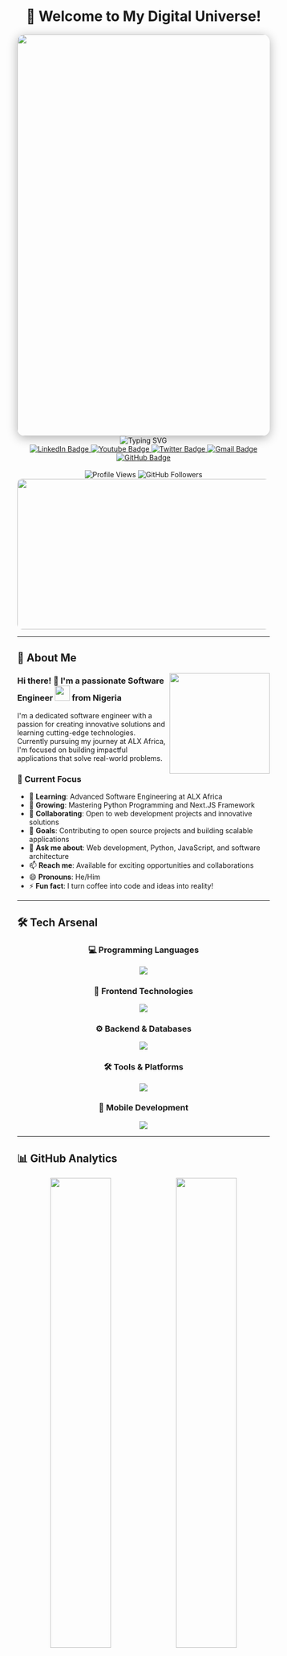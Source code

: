 <div align="center">
  
# 🚀 Welcome to My Digital Universe! 

<div id="header" align="center">
  <img src="https://i.imgur.com/B8Pxgnj.png" width="800" style="border-radius: 15px; box-shadow: 0 4px 20px rgba(0,0,0,0.3);"/>
  <br/>
  <img src="https://readme-typing-svg.herokuapp.com?font=Fira+Code&size=30&duration=3000&pause=1000&color=00F7FF&center=true&vCenter=true&multiline=true&width=800&height=100&lines=Software+Engineer+%F0%9F%92%BB;Full+Stack+Developer+%F0%9F%8C%90;Problem+Solver+%F0%9F%A7%A9;Always+Learning+%F0%9F%93%9A" alt="Typing SVG" />
</div>

<div id="badges" align="center">
  <a href="https://www.linkedin.com/in/obiajulu-odionye-2736a563/" target="_blank">
    <img src="https://img.shields.io/badge/LinkedIn-0077B5?style=for-the-badge&logo=linkedin&logoColor=white&logoWidth=20" alt="LinkedIn Badge"/>
  </a>
  <a href="your-youtube-URL" target="_blank">
    <img src="https://img.shields.io/badge/YouTube-FF0000?style=for-the-badge&logo=youtube&logoColor=white" alt="Youtube Badge"/>
  </a>
  <a href="https://twitter.com/wilzeal1" target="_blank">
    <img src="https://img.shields.io/badge/Twitter-1DA1F2?style=for-the-badge&logo=twitter&logoColor=white" alt="Twitter Badge"/>
  </a>
  <a href="mailto:your-email@example.com" target="_blank">
    <img src="https://img.shields.io/badge/Gmail-D14836?style=for-the-badge&logo=gmail&logoColor=white" alt="Gmail Badge"/>
  </a>
  <a href="https://github.com/willy4opera" target="_blank">
    <img src="https://img.shields.io/badge/GitHub-100000?style=for-the-badge&logo=github&logoColor=white" alt="GitHub Badge"/>
  </a>
  <br/><br/>
  <img src="https://komarev.com/ghpvc/?username=willy4opera&style=for-the-badge&color=brightgreen" alt="Profile Views"/>
  <img src="https://img.shields.io/github/followers/willy4opera?style=for-the-badge&color=blue" alt="GitHub Followers"/>
</div>

<div align="center">
  <img src="https://media.giphy.com/media/dWesBcTLavkZuG35MI/giphy.gif" width="600" height="300" style="border-radius: 10px;"/>
</div>

</div>

---

## 🎯 About Me

<img align="right" src="https://media.giphy.com/media/WUlplcMpOCEmTGBtBW/giphy.gif" width="200">

### Hi there! 👋 I'm a passionate Software Engineer <img src="https://media.giphy.com/media/WUlplcMpOCEmTGBtBW/giphy.gif" width="30"> from Nigeria

I'm a dedicated software engineer with a passion for creating innovative solutions and learning cutting-edge technologies. Currently pursuing my journey at ALX Africa, I'm focused on building impactful applications that solve real-world problems.

### 🌟 Current Focus
- 🔭 **Learning**: Advanced Software Engineering at ALX Africa
- 🌱 **Growing**: Mastering Python Programming and Next.JS Framework
- 👯 **Collaborating**: Open to web development projects and innovative solutions
- 🎯 **Goals**: Contributing to open source projects and building scalable applications
- 💬 **Ask me about**: Web development, Python, JavaScript, and software architecture
- 📫 **Reach me**: Available for exciting opportunities and collaborations
- 😄 **Pronouns**: He/Him
- ⚡ **Fun fact**: I turn coffee into code and ideas into reality!

---

## 🛠️ Tech Arsenal

<div align="center">

### 💻 Programming Languages
<div>
  <img src="https://skillicons.dev/icons?i=python,javascript,typescript,java,html,css" />
</div>

### 🚀 Frontend Technologies
<div>
  <img src="https://skillicons.dev/icons?i=react,nextjs,redux,materialui,tailwind,bootstrap" />
</div>

### ⚙️ Backend & Databases
<div>
  <img src="https://skillicons.dev/icons?i=nodejs,express,spring,mysql,postgresql,mongodb" />
</div>

### 🛠️ Tools & Platforms
<div>
  <img src="https://skillicons.dev/icons?i=git,github,vscode,docker,aws,firebase" />
</div>

### 📱 Mobile Development
<div>
  <img src="https://skillicons.dev/icons?i=flutter,dart,androidstudio" />
</div>

</div>

---

## 📊 GitHub Analytics

<div align="center">
  
<img width="49%" src="https://github-readme-stats.vercel.app/api?username=willy4opera&show_icons=true&theme=tokyonight&hide_border=true&count_private=true" />
<img width="49%" src="https://github-readme-streak-stats.herokuapp.com?user=willy4opera&theme=tokyonight&hide_border=true" />

<img width="70%" src="https://github-readme-stats.vercel.app/api/top-langs/?username=willy4opera&layout=compact&theme=tokyonight&hide_border=true&langs_count=10" />

</div>

---

## 🏆 GitHub Trophies

<div align="center">
  <img src="https://github-profile-trophy.vercel.app/?username=willy4opera&theme=tokyonight&no-frame=true&no-bg=false&margin-w=4&row=2&column=4" />
</div>

---

## 📈 Contribution Graph

<div align="center">
  <img src="https://github-readme-activity-graph.vercel.app/graph?username=willy4opera&theme=tokyo-night&hide_border=true" />
</div>

---

## 🎯 Current Projects & Goals

<div align="center">

| 🎯 Goal | 📈 Progress | 🎉 Status |
|---------|-------------|-----------|
| Master Python | ![Progress](https://progress-bar.dev/75/) | 🔥 In Progress |
| Next.js Expertise | ![Progress](https://progress-bar.dev/60/) | 📚 Learning |
| Open Source Contributions | ![Progress](https://progress-bar.dev/40/) | 🚀 Started |
| Full Stack Projects | ![Progress](https://progress-bar.dev/80/) | 💪 Strong |

</div>

---

## 🌟 Featured Repositories

<div align="center">

[![Readme Card](https://github-readme-stats.vercel.app/api/pin/?username=willy4opera&repo=your-awesome-project&theme=tokyonight&hide_border=true)](https://github.com/willy4opera/your-awesome-project)
[![Readme Card](https://github-readme-stats.vercel.app/api/pin/?username=willy4opera&repo=another-cool-project&theme=tokyonight&hide_border=true)](https://github.com/willy4opera/another-cool-project)

</div>

---

## 💡 Latest Blog Posts

<!-- BLOG-POST-LIST:START -->
- 🚀 Building Scalable Web Applications with Next.js
- 🐍 Python Best Practices for Clean Code
- 🎯 My Journey at ALX Africa Software Engineering Program
- 🌐 Full Stack Development: From Concept to Deployment
<!-- BLOG-POST-LIST:END -->

---

## 🎨 Random Dev Quote

<div align="center">
  <img src="https://quotes-github-readme.vercel.app/api?type=horizontal&theme=tokyonight" />
</div>

---

## 🐍 Watch my contributions get eaten by the snake 🐍

<div align="center">
  <img src="https://raw.githubusercontent.com/willy4opera/willy4opera/output/github-contribution-grid-snake.svg" />
</div>

---

## 🤝 Let's Connect!

<div align="center">

I'm always excited to connect with fellow developers, collaborate on interesting projects, or just have a chat about technology!

### 📬 Get in Touch

<a href="https://www.linkedin.com/in/obiajulu-odionye-2736a563/" target="_blank">
  <img src="https://img.shields.io/badge/Let's_connect_on_LinkedIn-0077B5?style=for-the-badge&logo=linkedin&logoColor=white" />
</a>

<a href="https://twitter.com/wilzeal1" target="_blank">
  <img src="https://img.shields.io/badge/Follow_me_on_Twitter-1DA1F2?style=for-the-badge&logo=twitter&logoColor=white" />
</a>

<a href="mailto:your-email@example.com" target="_blank">
  <img src="https://img.shields.io/badge/Send_me_an_email-D14836?style=for-the-badge&logo=gmail&logoColor=white" />
</a>

### ☕ Support My Work

If you find my projects helpful, consider buying me a coffee!

<a href="https://www.buymeacoffee.com/willy4opera" target="_blank">
  <img src="https://img.shields.io/badge/Buy_Me_A_Coffee-FFDD00?style=for-the-badge&logo=buy-me-a-coffee&logoColor=black" />
</a>

</div>

---

<div align="center">
  <img src="https://capsule-render.vercel.app/api?type=waving&color=gradient&height=100&section=footer"/>
  
  **⭐ Star my repositories if you find them interesting!**
  
  <sub>💙 Thanks for visiting my profile! Have a great day! 💙</sub>
</div>
